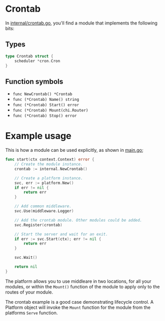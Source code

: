# Crontab

In [internal/crontab.go](./internal/crontab.go), you'll find a module that implements
the following bits:

## Types

```go
type Crontab struct {
	scheduler *cron.Cron
}
```

## Function symbols

- `func NewCrontab() *Crontab`
- `func (*Crontab) Name() string`
- `func (*Crontab) Start() error`
- `func (*Crontab) Mount(chi.Router)`
- `func (*Crontab) Stop() error`

# Example usage

This is how a module can be used explicitly, as shown in [main.go](./main.go);

```go
func start(ctx context.Context) error {
	// Create the module instance.
	crontab := internal.NewCrontab()

	// Create a platform instance.
	svc, err := platform.New()
	if err != nil {
		return err
	}

	// Add common middleware.
	svc.Use(middleware.Logger)

	// Add the crontab module. Other modules could be added.
	svc.Register(crontab)

	// Start the server and wait for an exit.
	if err := svc.Start(ctx); err != nil {
		return err
	}

	svc.Wait()

	return nil
}
```

The platform allows you to use middleare in two locations, for all your
modules, or within the `Mount()` function of the module to apply only to
the routes of your module.

The crontab example is a good case demonstrating lifecycle control. A
Platform object will invoke the `Mount` function for the module from the
platforms `Serve` function.